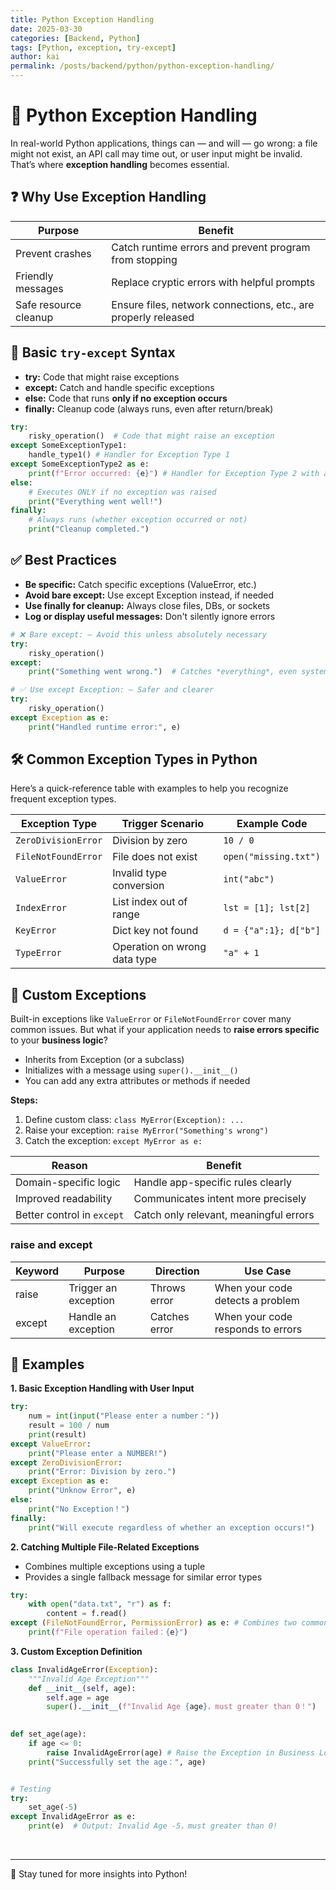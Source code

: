 ```yaml
---
title: Python Exception Handling
date: 2025-03-30
categories: [Backend, Python]
tags: [Python, exception, try-except]
author: kai
permalink: /posts/backend/python/python-exception-handling/
---
```


# 🚀 Python Exception Handling
In real-world Python applications, things can — and will — go wrong: a file might not exist, an API call may time out, or user input might be invalid.  
That’s where **exception handling** becomes essential.

## ❓ Why Use Exception Handling

| Purpose              | Benefit                                                             |
|----------------------|---------------------------------------------------------------------|
| Prevent crashes       | Catch runtime errors and prevent program from stopping             |
| Friendly messages     | Replace cryptic errors with helpful prompts                        |
| Safe resource cleanup | Ensure files, network connections, etc., are properly released     |

## 🔧 Basic `try-except` Syntax
- **try:** Code that might raise exceptions
- **except:** Catch and handle specific exceptions
- **else:** Code that runs **only if no exception occurs**
- **finally:** Cleanup code (always runs, even after return/break)

```python
try:
    risky_operation()  # Code that might raise an exception
except SomeExceptionType1:
    handle_type1() # Handler for Exception Type 1
except SomeExceptionType2 as e:
    print(f"Error occurred: {e}") # Handler for Exception Type 2 with access to the exception object
else:
    # Executes ONLY if no exception was raised
    print("Everything went well!")
finally:
    # Always runs (whether exception occurred or not)
    print("Cleanup completed.")
```

## ✅ Best Practices
- **Be specific:** Catch specific exceptions (ValueError, etc.)
- **Avoid bare except:** Use except Exception instead, if needed
- **Use finally for cleanup:** Always close files, DBs, or sockets
- **Log or display useful messages:** Don't silently ignore errors

```python
# ❌ Bare except: — Avoid this unless absolutely necessary
try:
    risky_operation()
except:
    print("Something went wrong.")  # Catches *everything*, even system-level exits

# ✅ Use except Exception: — Safer and clearer
try:
    risky_operation()
except Exception as e:
    print("Handled runtime error:", e)
```


## 🛠️ Common Exception Types in Python
Here’s a quick-reference table with examples to help you recognize frequent exception types.

| Exception Type      | Trigger Scenario                   | Example Code                              |
|---------------------|-------------------------------------|--------------------------------------------|
| `ZeroDivisionError` | Division by zero                   | `10 / 0`                                   |
| `FileNotFoundError` | File does not exist                | `open("missing.txt")`                      |
| `ValueError`        | Invalid type conversion            | `int("abc")`                               |
| `IndexError`        | List index out of range            | `lst = [1]; lst[2]`                        |
| `KeyError`          | Dict key not found                 | `d = {"a":1}; d["b"]`                      |
| `TypeError`         | Operation on wrong data type       | `"a" + 1`                                  |


## 🧱 Custom Exceptions
Built-in exceptions like `ValueError` or `FileNotFoundError` cover many common issues. But what if your application needs to **raise errors specific** to your **business logic**?

- Inherits from Exception (or a subclass)
- Initializes with a message using `super().__init__()`
- You can add any extra attributes or methods if needed

**Steps:**
1. Define custom class: `class MyError(Exception): ...`
2. Raise your exception: `raise MyError("Something's wrong")`
3. Catch the exception: `except MyError as e:`


| Reason                       | Benefit                                         |
|------------------------------|-------------------------------------------------|
| Domain-specific logic        | Handle app-specific rules clearly              |
| Improved readability         | Communicates intent more precisely             |
| Better control in `except`   | Catch only relevant, meaningful errors         |

### raise and except

| Keyword | Purpose | Direction | Use Case |
|---------|---------|-----------|----------|
| raise | Trigger an exception | Throws error | When your code detects a problem |
| except | Handle an exception | Catches error| When your code responds to errors |


## 🤖 Examples
**1. Basic Exception Handling with User Input**

```python
try:
    num = int(input("Please enter a number："))
    result = 100 / num
    print(result)
except ValueError:
    print("Please enter a NUMBER!")
except ZeroDivisionError:
    print("Error: Division by zero.")
except Exception as e:
    print("Unknow Error", e)
else:
    print("No Exception！")
finally:
    print("Will execute regardless of whether an exception occurs!")
```

**2. Catching Multiple File-Related Exceptions**
- Combines multiple exceptions using a tuple
- Provides a single fallback message for similar error types

```python
try:
    with open("data.txt", "r") as f:
        content = f.read()
except (FileNotFoundError, PermissionError) as e: # Combines two common file exceptions using a tuple
    print(f"File operation failed：{e}")
```

**3. Custom Exception Definition**

```python
class InvalidAgeError(Exception):
    """Invalid Age Exception"""
    def __init__(self, age):
        self.age = age
        super().__init__(f"Invalid Age {age}，must greater than 0！")
    

def set_age(age):
    if age <= 0:
        raise InvalidAgeError(age) # Raise the Exception in Business Logic
    print("Successfully set the age：", age)


# Testing
try:
    set_age(-5)
except InvalidAgeError as e:
    print(e)  # Output: Invalid Age -5，must greater than 0!
```


<br>



---

🚀 Stay tuned for more insights into Python!